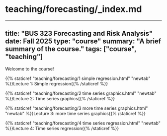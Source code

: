 # teaching/forecasting/_index.md

---
title: "BUS 323 Forecasting and Risk Analysis"
date: Fall 2025
type: "course"
summary: "A brief summary of the course."
tags: ["course", "teaching"]
---

Welcome to the course!

{{% staticref "teaching/forecasting/1 simple regression.html" "newtab" %}}Lecture 1: Simple regression{{% /staticref %}}

{{% staticref "teaching/forecasting/2 time series graphics.html" "newtab" %}}Lecture 2: Time series graphics{{% /staticref %}}

{{% staticref "teaching/forecasting/3 more time series graphics.html" "newtab" %}}Lecture 3: more time series graphics{{% /staticref %}}

{{% staticref "teaching/forecasting/4 time series regression.html" "newtab" %}}Lecture 4: Time series regression{{% /staticref %}}
